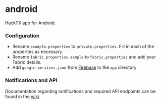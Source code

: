android
=======

HackTX app for Android.

### Configuration

* Rename `example.properties` to `private.properties`. Fill in each of the properties as necessary.
* Rename `fabric.properties.sample` to `fabric.properties` and add your Fabric details.
* Add `google-services.json` from [Firebase](https://firebase.google.com) to the `app` directory

### Notifications and API
Documentation regarding notifications and required API endpoints can be found in the [wiki](https://github.com/hacktx/android/wiki).
